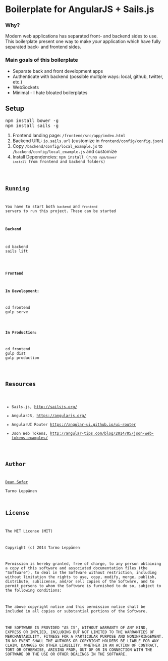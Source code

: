 # Boilerplate for AngularJS + Sails.js

### Why?
Modern web applications has separated front- and backend sides to use. This boilerplate present one way to make
<em>your</em> application which have fully separated back- and frontend sides.

### Main goals of this boilerplate
* Separate back and front development apps
* Authenticate with backend (possible multiple ways: local, github, twitter, etc.)
* WebSockets
* Minimal - I hate bloated boilerplates

## Setup

<pre>
npm install bower -g
npm install sails -g
</pre>

1. Frontend landing page: <code>/frontend/src/app/index.html</code>
2. Backend URL: <code>io.sails.url</code> (customize in <code>frontend/config/config.json</code>)
3. Copy <code>/backend/config/local_example.js</code> to <code>/backend/config/local_example.js</code> and customize
4. Install Dependencies: <code>npm install</npm> (runs <code>npm/bower install</code> from frontend and backend folders)

## Running
You have to start both <code>backend</code> and <code>frontend</code> servers to run this project. These can
be started

#### Backend
<pre>
cd backend
sails lift
</pre>

#### Frontend
**In Development:**
<pre>
cd frontend
gulp serve
</pre>

**In Production:**
<pre>
cd frontend
gulp dist
gulp production
</pre>


## Resources

* Sails.js, http://sailsjs.org/
* AngularJS, https://angularjs.org/
* AngularUI Router https://angular-ui.github.io/ui-router
* Json Web Tokens, http://angular-tips.com/blog/2014/05/json-web-tokens-examples/

## Author
[Dean Sofer](https://github.com/ProLoser)  
Tarmo Leppänen

## License
The MIT License (MIT)

Copyright (c) 2014 Tarmo Leppänen

Permission is hereby granted, free of charge, to any person obtaining a copy
of this software and associated documentation files (the "Software"), to deal
in the Software without restriction, including without limitation the rights
to use, copy, modify, merge, publish, distribute, sublicense, and/or sell
copies of the Software, and to permit persons to whom the Software is
furnished to do so, subject to the following conditions:

The above copyright notice and this permission notice shall be included in
all copies or substantial portions of the Software.

THE SOFTWARE IS PROVIDED "AS IS", WITHOUT WARRANTY OF ANY KIND, EXPRESS OR
IMPLIED, INCLUDING BUT NOT LIMITED TO THE WARRANTIES OF MERCHANTABILITY,
FITNESS FOR A PARTICULAR PURPOSE AND NONINFRINGEMENT. IN NO EVENT SHALL THE
AUTHORS OR COPYRIGHT HOLDERS BE LIABLE FOR ANY CLAIM, DAMAGES OR OTHER
LIABILITY, WHETHER IN AN ACTION OF CONTRACT, TORT OR OTHERWISE, ARISING FROM,
OUT OF OR IN CONNECTION WITH THE SOFTWARE OR THE USE OR OTHER DEALINGS IN
THE SOFTWARE.
